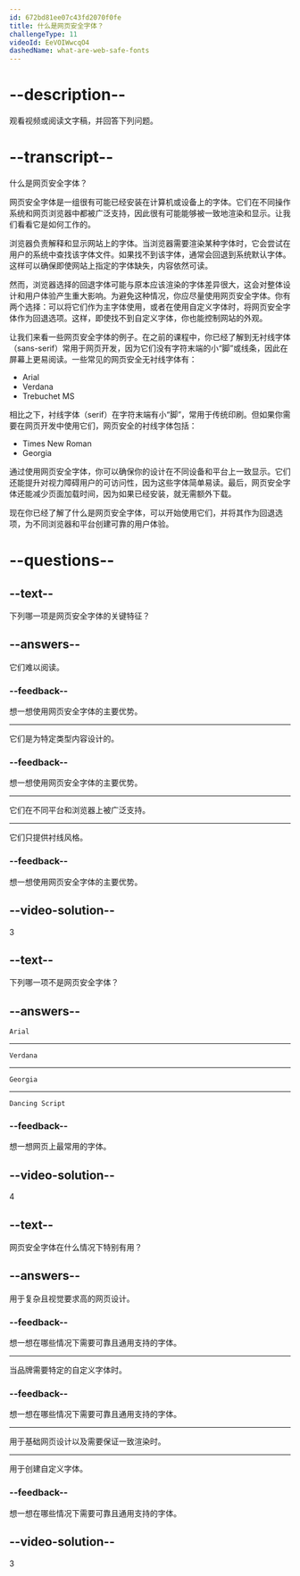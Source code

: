 ```yaml
---
id: 672bd81ee07c43fd2070f0fe
title: 什么是网页安全字体？
challengeType: 11
videoId: EeVOIWwcqO4
dashedName: what-are-web-safe-fonts
---
```


# --description--

观看视频或阅读文字稿，并回答下列问题。

# --transcript--

什么是网页安全字体？

网页安全字体是一组很有可能已经安装在计算机或设备上的字体。它们在不同操作系统和网页浏览器中都被广泛支持，因此很有可能能够被一致地渲染和显示。让我们看看它是如何工作的。

浏览器负责解释和显示网站上的字体。当浏览器需要渲染某种字体时，它会尝试在用户的系统中查找该字体文件。如果找不到该字体，通常会回退到系统默认字体。这样可以确保即使网站上指定的字体缺失，内容依然可读。

然而，浏览器选择的回退字体可能与原本应该渲染的字体差异很大，这会对整体设计和用户体验产生重大影响。为避免这种情况，你应尽量使用网页安全字体。你有两个选择：可以将它们作为主字体使用，或者在使用自定义字体时，将网页安全字体作为回退选项。这样，即使找不到自定义字体，你也能控制网站的外观。

让我们来看一些网页安全字体的例子。在之前的课程中，你已经了解到无衬线字体（sans-serif）常用于网页开发，因为它们没有字符末端的小“脚”或线条，因此在屏幕上更易阅读。一些常见的网页安全无衬线字体有：

- Arial
- Verdana
- Trebuchet MS

相比之下，衬线字体（serif）在字符末端有小“脚”，常用于传统印刷。但如果你需要在网页开发中使用它们，网页安全的衬线字体包括：

- Times New Roman
- Georgia

通过使用网页安全字体，你可以确保你的设计在不同设备和平台上一致显示。它们还能提升对视力障碍用户的可访问性，因为这些字体简单易读。最后，网页安全字体还能减少页面加载时间，因为如果已经安装，就无需额外下载。

现在你已经了解了什么是网页安全字体，可以开始使用它们，并将其作为回退选项，为不同浏览器和平台创建可靠的用户体验。

# --questions--

## --text--

下列哪一项是网页安全字体的关键特征？

## --answers--

它们难以阅读。

### --feedback--

想一想使用网页安全字体的主要优势。

---

它们是为特定类型内容设计的。

### --feedback--

想一想使用网页安全字体的主要优势。

---

它们在不同平台和浏览器上被广泛支持。

---

它们只提供衬线风格。

### --feedback--

想一想使用网页安全字体的主要优势。

## --video-solution--

3

## --text--

下列哪一项不是网页安全字体？

## --answers--

`Arial`

---

`Verdana`

---

`Georgia`

---

`Dancing Script`

### --feedback--

想一想网页上最常用的字体。

## --video-solution--

4

## --text--

网页安全字体在什么情况下特别有用？

## --answers--

用于复杂且视觉要求高的网页设计。

### --feedback--

想一想在哪些情况下需要可靠且通用支持的字体。

---

当品牌需要特定的自定义字体时。

### --feedback--

想一想在哪些情况下需要可靠且通用支持的字体。

---

用于基础网页设计以及需要保证一致渲染时。

---

用于创建自定义字体。

### --feedback--

想一想在哪些情况下需要可靠且通用支持的字体。

## --video-solution--

3

